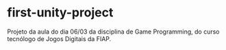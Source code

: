 # first-unity-project
Projeto da aula do dia 06/03 da disciplina de Game Programming, do curso tecnólogo de Jogos Digitais da FIAP. 
